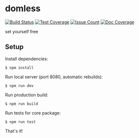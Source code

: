 # domless 
[![Build Status](https://travis-ci.org/galarant/domless.svg?branch=master)](https://travis-ci.org/galarant/domless)
[![Test Coverage](https://codeclimate.com/github/galarant/domless/badges/coverage.svg)](https://codeclimate.com/github/galarant/domless/coverage)
[![Issue Count](https://codeclimate.com/github/galarant/domless/badges/issue_count.svg)](https://codeclimate.com/github/galarant/domless)
[![Doc Coverage](https://doc.esdoc.org/github.com/galarant/domless/badge.svg)](https://doc.esdoc.org/github.com/galarant/domless/badge.svg)

set yourself free

## Setup

Install dependencies:

`$ npm install`

Run local server (port 8080, automatic rebuilds):

`$ npm run dev`

Run production build:

`$ npm run build`

Run tests for core package:

`$ npm run test`

That's it!
